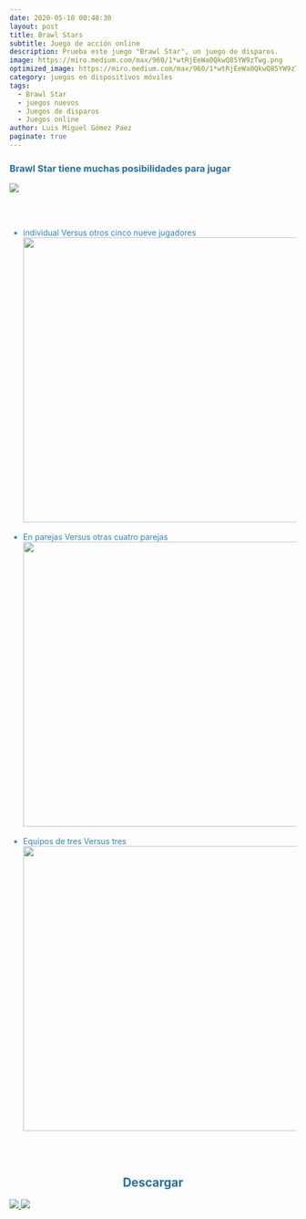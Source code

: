 ```yaml
---
date: 2020-05-10 00:48:30
layout: post
title: Brawl Stars
subtitle: Juego de acción online
description: Prueba este juego "Brawl Star", un juego de disparos.
image: https://miro.medium.com/max/960/1*wtRjEeWa0QkwQ85YW9zTwg.png
optimized_image: https://miro.medium.com/max/960/1*wtRjEeWa0QkwQ85YW9zTwg.png
category: juegos en dispositivos móviles
tags:
  - Brawl Star
  - juegos nuevos
  - Juegos de disparos
  - Juegos online
author: Luis Miguel Gómez Paez
paginate: true
---
```

<h3 style = "color: #2471a3;">Brawl Star tiene muchas posibilidades para jugar</h3>

<img src = "https://cdn.supercell.com/supercell.com/200430091312/all/themes/supercell/img/18/bg_timeline_brawlstars.png">

<br><br>
<ul style ="color: #2e86c1; ">
<li style ="color: #2e86c1; ">individual Versus otros cinco nueve jugadores</li>
<img width = "500px" src = "https://i.blogs.es/819ee7/supercell-art-screenshot001/500_333.jpg">
<br><br>
<li style ="color: #2e86c1; ">En parejas Versus otras cuatro parejas</li>
<img width = "500px" src ="https://encrypted-tbn0.gstatic.com/images?q=tbn%3AANd9GcRyxWZI5Jlhxvyq-mJyoHmXzrhwvQGWZGPqCF0TbgmzBKknd1jZ&usqp=CAU">
<br><br>
<li style ="color: #2e86c1; "> Equipos de tres Versus tres</li>
<img width = "500px" src = "https://cdn6.aptoide.com/imgs/1/b/8/1b845af5c6923470fbf21e25560bcfb1_screen.jpg?h=500">
</ul>

<br><br>
<center><h2 style = "color: #2471a3;">Descargar</h2></center>
<a href = "https://itunes.apple.com/app/brawl-stars/id1229016807?mt=8">
<img src = "https://cdn.supercell.com/supercell.com/200430091312/all/themes/supercell/img/18/footer_appstore.png">
</a>

<a width="330px" href = "https://play.google.com/store/apps/details?id=com.supercell.brawlstars&hl=en">
<img src = "https://cdn.supercell.com/supercell.com/200430091312/all/themes/supercell/img/18/footer_googleplay.png">
</a>
